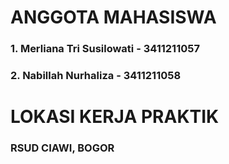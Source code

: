 # ANGGOTA MAHASISWA
### 1. Merliana Tri Susilowati - 3411211057
### 2. Nabillah Nurhaliza - 3411211058

# LOKASI KERJA PRAKTIK
### RSUD CIAWI, BOGOR
